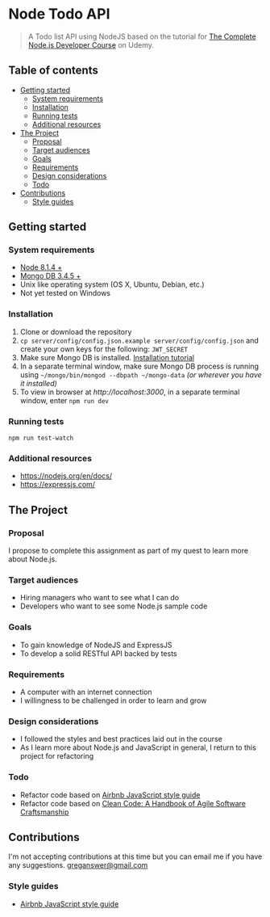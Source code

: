 Node Todo API
==================

> A Todo list API using NodeJS based on the tutorial for [The Complete Node.js Developer Course](https://www.udemy.com/the-complete-nodejs-developer-course-2) on Udemy.

## Table of contents

- [Getting started](#getting-started)
    - [System requirements](#system-requirements)
    - [Installation](#installation)
    - [Running tests](#running-tests)
    - [Additional resources](#additional-resources)
- [The Project](#the-project)
    - [Proposal](#proposal)
    - [Target audiences](#target-audiences)
    - [Goals](#goals)
    - [Requirements](#requirements)
    - [Design considerations](#design-considerations)
    - [Todo](#todo)
- [Contributions](#contributions)
    - [Style guides](#style-guides)

## Getting started

### System requirements

- [Node 8.1.4 +](https://nodejs.org/en/)
- [Mongo DB 3.4.5 +](https://www.mongodb.com/download-center#community)
- Unix like operating system (OS X, Ubuntu, Debian, etc.)
- Not yet tested on Windows

### Installation

1. Clone or download the repository
1. `cp server/config/config.json.example server/config/config.json` and create your own keys for the following: `JWT_SECRET`
1. Make sure Mongo DB is installed. [Installation tutorial](https://docs.mongodb.com/manual/tutorial/install-mongodb-on-os-x)
1. In a separate terminal window, make sure Mongo DB process is running using `~/mongo/bin/mongod --dbpath ~/mongo-data` *(or wherever you have it installed)*
1. To view in browser at *http://localhost:3000*, in a separate terminal window, enter `npm run dev`

### Running tests

```shell
npm run test-watch
```

### Additional resources

- https://nodejs.org/en/docs/
- https://expressjs.com/

## The Project

### Proposal

I propose to complete this assignment as part of my quest to learn more about Node.js.

### Target audiences

- Hiring managers who want to see what I can do
- Developers who want to see some Node.js sample code

### Goals

- To gain knowledge of NodeJS and ExpressJS
- To develop a solid RESTful API backed by tests

### Requirements

- A computer with an internet connection
- I willingness to be challenged in order to learn and grow

### Design considerations

- I followed the styles and best practices laid out in the course
- As I learn more about Node.js and JavaScript in general, I return to this project for refactoring

### Todo

- Refactor code based on [Airbnb JavaScript style guide](https://github.com/airbnb/javascript)
- Refactor code based on [Clean Code: A Handbook of Agile Software Craftsmanship](https://www.amazon.com/Clean-Code-Handbook-Software-Craftsmanship/dp/0132350882)

## Contributions

I'm not accepting contributions at this time but you can email me if you have any suggestions. greganswer@gmail.com

### Style guides

- [Airbnb JavaScript style guide](https://github.com/airbnb/javascript)
